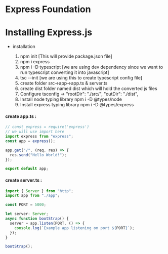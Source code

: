 # Express Foundation

# Installing Express.js

- installation

  1. npm init [This will provide package.json file]
  2. npm i express
  3. npm i -D typescript [we are using dev dependency since we want to run typescript converting it into javascript]
  4. tsc --init [we are using this to create typescript config file]
  5. create folder src->app->app.ts & server.ts
  6. create dist folder named dist which will hold the converted js files
  7. Configure tsconfig -> "rootDir": "./src/", "outDir": "./dist",
  8. Install node typing library npm i -D @types/node
  9. Install express typing library npm i -D @types/express

#### create app.ts :

```javascript
// const express = require('express')
// we will use import here
import express from "express";
const app = express();

app.get("/", (req, res) => {
  res.send("Hello World!");
});

export default app;
```

#### create server.ts :

```javascript
import { Server } from "http";
import app from "./app";

const PORT = 5000;

let server: Server;
async function bootStrap() {
  server = app.listen(PORT, () => {
    console.log(`Example app listening on port ${PORT}`);
  });
}

bootStrap();
```
